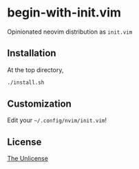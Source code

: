 # begin-with-init.vim

Opinionated neovim distribution as `init.vim`

## Installation

At the top directory,

```sh
./install.sh
```

## Customization

Edit your `~/.config/nvim/init.vim`!

## License

[The Unlicense](https://unlicense.org)
